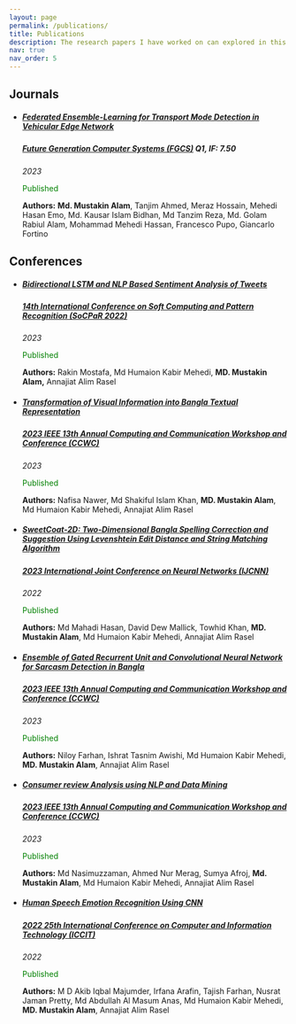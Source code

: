 ```yaml
---
layout: page
permalink: /publications/
title: Publications
description: The research papers I have worked on can explored in this section
nav: true
nav_order: 5
---
```

<h2><b>Journals</b></h2>
<ul>
<li><h5><b><a href="https://doi.org/10.1016/j.future.2023.07.022">Federated Ensemble-Learning for Transport Mode Detection in Vehicular Edge Network</a></b></h5></li>
<h5><a href="https://www.sciencedirect.com/journal/future-generation-computer-systems">Future Generation Computer Systems (FGCS)</a> <b>Q1, IF: 7.50</b></h5>
<i>2023</i><br>
<p style="color: green">Published</p>
<b>Authors:</b> <b>Md. Mustakin Alam</b>, Tanjim Ahmed, Meraz Hossain, Mehedi Hasan Emo, Md. Kausar Islam Bidhan, Md Tanzim Reza, Md. Golam Rabiul Alam, Mohammad Mehedi Hassan, Francesco Pupo, Giancarlo Fortino<br>
</ul>
<h2><b>Conferences</b></h2>
<ul>
<li><h5><b><a href="https://link.springer.com/chapter/10.1007/978-3-031-27524-1_62">Bidirectional LSTM and NLP Based Sentiment Analysis of Tweets</a></b></h5></li>
<h5><a href="http://www.mirlabs.org/socpar22/">14th International Conference on Soft Computing and Pattern Recognition (SoCPaR 2022)</a></h5>
<i>2023</i><br>
<p style="color: green">Published</p>
<b>Authors:</b> Rakin Mostafa, Md Humaion Kabir Mehedi, <b>MD. Mustakin Alam,</b> Annajiat Alim Rasel<br>
<p>
<li><h5><b><a href="https://ieeexplore.ieee.org/abstract/document/10099345">Transformation of Visual Information into Bangla Textual Representation</a></b></h5></li>
<h5><a href="https://ieee-ccwc.org/">2023 IEEE 13th Annual Computing and Communication Workshop and Conference (CCWC)</a></h5>
<i>2023</i><br>
<p style="color: green">Published</p>
<b>Authors:</b> Nafisa Nawer, Md Shakiful Islam Khan, <b>MD. Mustakin Alam</b>, Md Humaion Kabir Mehedi, Annajiat Alim Rasel<br>
<p>
<li><h5><b><a href="https://ieeexplore.ieee.org/abstract/document/10191392">SweetCoat-2D: Two-Dimensional Bangla Spelling Correction and Suggestion Using Levenshtein Edit Distance and String Matching Algorithm</a></b></h5></li>
<h5><a href="https://2023.ijcnn.org/">2023 International Joint Conference on Neural Networks (IJCNN)</a></h5>
<i>2022</i><br>
<p style="color: green">Published</p>
<b>Authors:</b> Md Mahadi Hasan, David Dew Mallick, Towhid Khan, <b>MD. Mustakin Alam</b>, Md Humaion Kabir Mehedi, Annajiat Alim Rasel<br>
<p>
<li><h5><b><a href="https://ieeexplore.ieee.org/abstract/document/10099157">Ensemble of Gated Recurrent Unit and Convolutional Neural Network for Sarcasm Detection in Bangla</a></b></h5></li>
<h5><a href="https://ieee-ccwc.org/">2023 IEEE 13th Annual Computing and Communication Workshop and Conference (CCWC)</a></h5>
<i>2023</i><br>
<p style="color: green">Published</p>
<b>Authors:</b> Niloy Farhan, Ishrat Tasnim Awishi, Md Humaion Kabir Mehedi, <b>MD. Mustakin Alam</b>, Annajiat Alim Rasel<br>
<p>
<li><h5><b><a href="https://ieeexplore.ieee.org/abstract/document/10099278">Consumer review Analysis using NLP and Data Mining</a></b></h5></li>
<h5><a href="https://ieee-ccwc.org/">2023 IEEE 13th Annual Computing and Communication Workshop and Conference (CCWC)</a></h5>
<i>2023</i><br>
<p style="color: green">Published</p>
<b>Authors:</b> Md Nasimuzzaman, Ahmed Nur Merag, Sumya Afroj, <b>Md. Mustakin Alam</b>, Md Humaion Kabir Mehedi, Annajiat Alim Rasel<br>
<p>
<li><h5><b><a href="https://ieeexplore.ieee.org/abstract/document/10054654">Human Speech Emotion Recognition Using CNN</a></b></h5></li>
<h5><a href="https://iccit.org.bd/2022/">2022 25th International Conference on Computer and Information Technology (ICCIT)</a></h5>
<i>2022</i><br>
<p style="color: green">Published</p>
<b>Authors:</b> M D Akib Iqbal Majumder, Irfana Arafin, Tajish Farhan, Nusrat Jaman Pretty, Md Abdullah Al Masum Anas, Md Humaion Kabir Mehedi, <b>MD. Mustakin Alam</b>, Annajiat Alim Rasel<br>